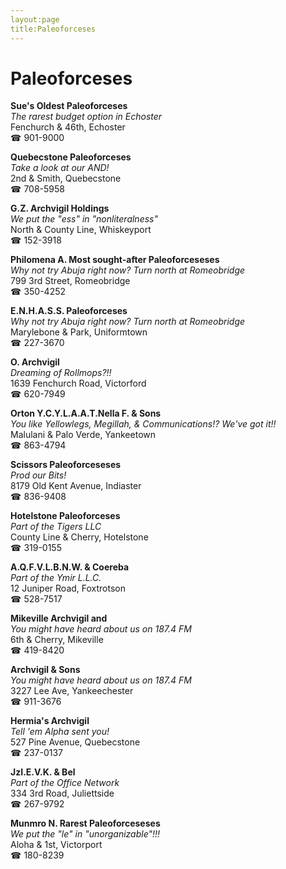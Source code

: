 ```yaml
---
layout:page
title:Paleoforceses
---
```

# Paleoforceses

**Sue's Oldest Paleoforceses**  
_The rarest budget option in Echoster_  
Fenchurch & 46th, Echoster  
☎ 901-9000



**Quebecstone Paleoforceses**  
_Take a look at our AND!_  
2nd & Smith, Quebecstone  
☎ 708-5958



**G.Z. Archvigil Holdings**  
_We put the "ess" in "nonliteralness"_  
North & County Line, Whiskeyport  
☎ 152-3918



**Philomena A. Most sought-after Paleoforceseses**  
_Why not try Abuja right now? 
Turn north at Romeobridge_  
799 3rd Street, Romeobridge  
☎ 350-4252



**E.N.H.A.S.S. Paleoforceses**  
_Why not try Abuja right now? 
Turn north at Romeobridge_  
Marylebone & Park, Uniformtown  
☎ 227-3670



**O. Archvigil**  
_Dreaming of Rollmops?!!_  
1639 Fenchurch Road, Victorford  
☎ 620-7949



**Orton Y.C.Y.L.A.A.T.Nella F. & Sons**  
_You like Yellowlegs, Megillah, & Communications!? We've got it!!_  
Malulani & Palo Verde, Yankeetown  
☎ 863-4794



**Scissors Paleoforceseses**  
_Prod our Bits!_  
8179 Old Kent Avenue, Indiaster  
☎ 836-9408



**Hotelstone Paleoforceses**  
_Part of the Tigers LLC_  
County Line & Cherry, Hotelstone  
☎ 319-0155



**A.Q.F.V.L.B.N.W. & Coereba**  
_Part of the Ymir L.L.C._  
12 Juniper Road, Foxtrotson  
☎ 528-7517



**Mikeville Archvigil and**  
_You might have heard about us on 187.4 FM_  
6th & Cherry, Mikeville  
☎ 419-8420



**Archvigil & Sons**  
_You might have heard about us on 187.4 FM_  
3227 Lee Ave, Yankeechester  
☎ 911-3676



**Hermia's Archvigil**  
_Tell 'em Alpha sent you!_  
527 Pine Avenue, Quebecstone  
☎ 237-0137



**JzI.E.V.K. & Bel**  
_Part of the Office Network_  
334 3rd Road, Juliettside  
☎ 267-9792



**Munmro N. Rarest Paleoforceseses**  
_We put the "le" in "unorganizable"!!!_  
Aloha & 1st, Victorport  
☎ 180-8239



